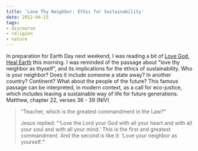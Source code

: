 ```yaml
---
title: 'Love Thy Neighbor: Ethic for Sustainability'
date: 2012-04-15
tags:
- discourse
- religion
- nature
---
```


In preparation for Earth Day next weekend, I was reading a bit of [Love
God, Heal Earth](https://www.barnesandnoble.com/w/love-god-heal-earth-sally-g-bingham/1125043148?ean=9780980028836) this morning. I was reminded of the passage about "love thy
neighbor as thyself", and its implications for the ethics of sustainability. Who
is your neighbor? Does it include someone a state away? In another country?
Continent? What about the people of the future? This famous passage can be
interpreted, in modern context, as a call for eco-justice, which includes
leaving a sustainable way of life for future generations. Matthew, chapter 22,
verses 36 - 39 (NIV)

> "Teacher, which is the greatest commandment in the Law?"
>
> Jesus replied: "&lsquo;Love the Lord your God with all your heart and with all
> your soul and with all your mind.&rsquo; This is the first and greatest
> commandment. And the second is like it: &lsquo;Love your neighbor as
> yourself.&rsquo;"
<!-- truncate -->
